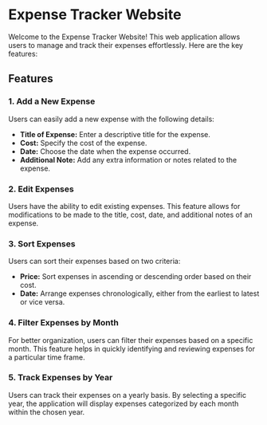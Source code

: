 # Expense Tracker Website

Welcome to the Expense Tracker Website! This web application allows users to manage and track their expenses effortlessly. Here are the key features:

## Features

### 1. Add a New Expense

Users can easily add a new expense with the following details:

   - **Title of Expense:** Enter a descriptive title for the expense.
   - **Cost:** Specify the cost of the expense.
   - **Date:** Choose the date when the expense occurred.
   - **Additional Note:** Add any extra information or notes related to the expense.

### 2. Edit Expenses

Users have the ability to edit existing expenses. This feature allows for modifications to be made to the title, cost, date, and additional notes of an expense.

### 3. Sort Expenses

Users can sort their expenses based on two criteria:

   - **Price:** Sort expenses in ascending or descending order based on their cost.
   - **Date:** Arrange expenses chronologically, either from the earliest to latest or vice versa.

### 4. Filter Expenses by Month

For better organization, users can filter their expenses based on a specific month. This feature helps in quickly identifying and reviewing expenses for a particular time frame.

### 5. Track Expenses by Year

Users can track their expenses on a yearly basis. By selecting a specific year, the application will display expenses categorized by each month within the chosen year.
